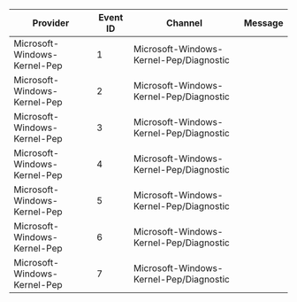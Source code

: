 Provider                      |  Event ID  |  Channel                                  |  Message
------------------------------|------------|-------------------------------------------|---------
Microsoft-Windows-Kernel-Pep  |  1         |  Microsoft-Windows-Kernel-Pep/Diagnostic  |
Microsoft-Windows-Kernel-Pep  |  2         |  Microsoft-Windows-Kernel-Pep/Diagnostic  |
Microsoft-Windows-Kernel-Pep  |  3         |  Microsoft-Windows-Kernel-Pep/Diagnostic  |
Microsoft-Windows-Kernel-Pep  |  4         |  Microsoft-Windows-Kernel-Pep/Diagnostic  |
Microsoft-Windows-Kernel-Pep  |  5         |  Microsoft-Windows-Kernel-Pep/Diagnostic  |
Microsoft-Windows-Kernel-Pep  |  6         |  Microsoft-Windows-Kernel-Pep/Diagnostic  |
Microsoft-Windows-Kernel-Pep  |  7         |  Microsoft-Windows-Kernel-Pep/Diagnostic  |